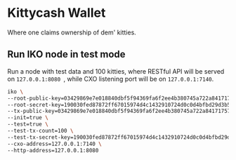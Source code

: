 # Kittycash Wallet

Where one claims ownership of dem' kitties.

## Run IKO node in test mode

Run a node with test data and 100 kitties, where RESTful API will be served on `127.0.0.1:8080 `, while CXO listening port will be on `127.0.0.1:7140`.

```bash
iko \
--root-public-key=03429869e7e018840dbf5f94369fa6f2ee4b380745a722a84171757a25ac1bb753 \
--root-secret-key=190030fed87872ff67015974d4c1432910724d0c0d4bfbd29d3b593dba936155 \
--tx-public-key=03429869e7e018840dbf5f94369fa6f2ee4b380745a722a84171757a25ac1bb753 \
--init=true \
--test=true \
--test-tx-count=100 \
--test-tx-secret-key=190030fed87872ff67015974d4c1432910724d0c0d4bfbd29d3b593dba936155 \
--cxo-address=127.0.0.1:7140 \
--http-address=127.0.0.1:8080 
```